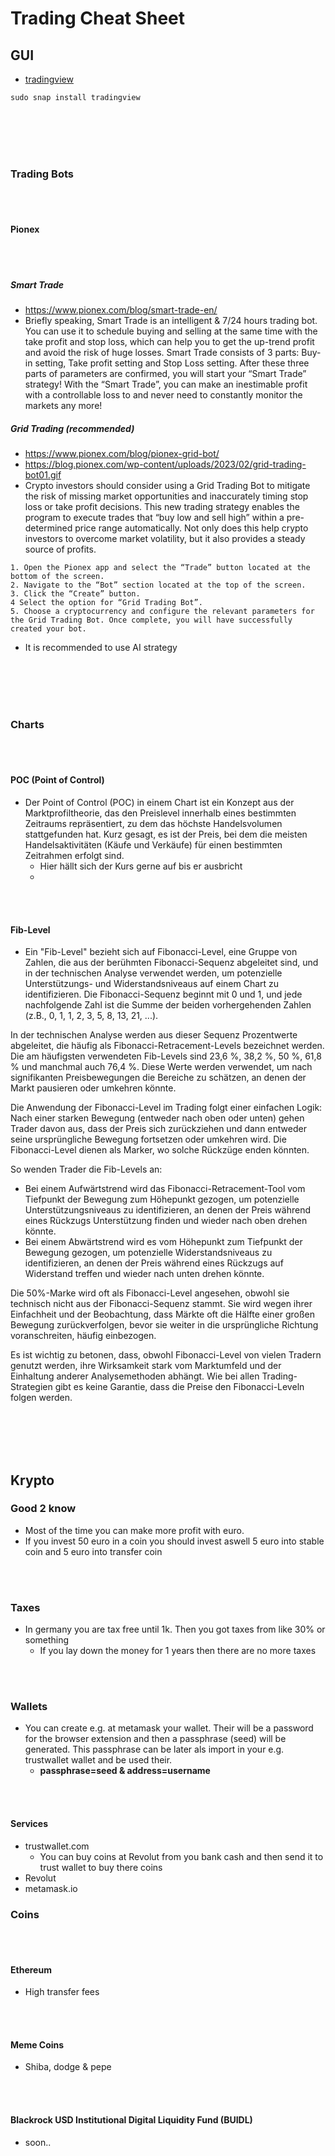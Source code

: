 # Trading Cheat Sheet

## GUI
- [tradingview](https://de.tradingview.com/desktop/)
```
sudo snap install tradingview
```


















<br><br>
<br><br>

### Trading Bots

<br><br>

#### Pionex

<br><br>

##### Smart Trade
- https://www.pionex.com/blog/smart-trade-en/
- Briefly speaking, Smart Trade is an intelligent & 7/24 hours trading bot. You can use it to schedule buying and selling at the same time with the take profit and stop loss, which can help you to get the up-trend profit and avoid the risk of huge losses. Smart Trade consists of 3 parts: Buy-in setting, Take profit setting and Stop Loss setting. After these three parts of parameters are confirmed, you will start your “Smart Trade” strategy! With the “Smart Trade”, you can make an inestimable profit with a controllable loss to and never need to constantly monitor the markets any more!


##### Grid Trading (recommended)
- https://www.pionex.com/blog/pionex-grid-bot/
- https://blog.pionex.com/wp-content/uploads/2023/02/grid-trading-bot01.gif
- Crypto investors should consider using a Grid Trading Bot to mitigate the risk of missing market opportunities and inaccurately timing stop loss or take profit decisions. This new trading strategy enables the program to execute trades that “buy low and sell high” within a pre-determined price range automatically. Not only does this help crypto investors to overcome market volatility, but it also provides a steady source of profits.
```
1. Open the Pionex app and select the “Trade” button located at the bottom of the screen.
2. Navigate to the “Bot” section located at the top of the screen.
3. Click the “Create” button.
4 Select the option for “Grid Trading Bot”.
5. Choose a cryptocurrency and configure the relevant parameters for the Grid Trading Bot. Once complete, you will have successfully created your bot.
```
- It is recommended to use AI strategy













<br><br>
<br><br>

### Charts

<br><br>

#### POC (Point of Control)
- Der Point of Control (POC) in einem Chart ist ein Konzept aus der Marktprofiltheorie, das den Preislevel innerhalb eines bestimmten Zeitraums repräsentiert, zu dem das höchste Handelsvolumen stattgefunden hat. Kurz gesagt, es ist der Preis, bei dem die meisten Handelsaktivitäten (Käufe und Verkäufe) für einen bestimmten Zeitrahmen erfolgt sind.
  - Hier hällt sich der Kurs gerne auf bis er ausbricht
  - 
<br><br>

#### Fib-Level
- Ein "Fib-Level" bezieht sich auf Fibonacci-Level, eine Gruppe von Zahlen, die aus der berühmten Fibonacci-Sequenz abgeleitet sind, und in der technischen Analyse verwendet werden, um potenzielle Unterstützungs- und Widerstandsniveaus auf einem Chart zu identifizieren. Die Fibonacci-Sequenz beginnt mit 0 und 1, und jede nachfolgende Zahl ist die Summe der beiden vorhergehenden Zahlen (z.B., 0, 1, 1, 2, 3, 5, 8, 13, 21, ...).

In der technischen Analyse werden aus dieser Sequenz Prozentwerte abgeleitet, die häufig als Fibonacci-Retracement-Levels bezeichnet werden. Die am häufigsten verwendeten Fib-Levels sind 23,6 %, 38,2 %, 50 %, 61,8 % und manchmal auch 76,4 %. Diese Werte werden verwendet, um nach signifikanten Preisbewegungen die Bereiche zu schätzen, an denen der Markt pausieren oder umkehren könnte.

Die Anwendung der Fibonacci-Level im Trading folgt einer einfachen Logik: Nach einer starken Bewegung (entweder nach oben oder unten) gehen Trader davon aus, dass der Preis sich zurückziehen und dann entweder seine ursprüngliche Bewegung fortsetzen oder umkehren wird. Die Fibonacci-Level dienen als Marker, wo solche Rückzüge enden könnten.

So wenden Trader die Fib-Levels an:
- Bei einem Aufwärtstrend wird das Fibonacci-Retracement-Tool vom Tiefpunkt der Bewegung zum Höhepunkt gezogen, um potenzielle Unterstützungsniveaus zu identifizieren, an denen der Preis während eines Rückzugs Unterstützung finden und wieder nach oben drehen könnte.
- Bei einem Abwärtstrend wird es vom Höhepunkt zum Tiefpunkt der Bewegung gezogen, um potenzielle Widerstandsniveaus zu identifizieren, an denen der Preis während eines Rückzugs auf Widerstand treffen und wieder nach unten drehen könnte.

Die 50%-Marke wird oft als Fibonacci-Level angesehen, obwohl sie technisch nicht aus der Fibonacci-Sequenz stammt. Sie wird wegen ihrer Einfachheit und der Beobachtung, dass Märkte oft die Hälfte einer großen Bewegung zurückverfolgen, bevor sie weiter in die ursprüngliche Richtung voranschreiten, häufig einbezogen.

Es ist wichtig zu betonen, dass, obwohl Fibonacci-Level von vielen Tradern genutzt werden, ihre Wirksamkeit stark vom Marktumfeld und der Einhaltung anderer Analysemethoden abhängt. Wie bei allen Trading-Strategien gibt es keine Garantie, dass die Preise den Fibonacci-Leveln folgen werden.









<br><br>
<br><br>

## Krypto

### Good 2 know
- Most of the time you can make more profit with euro.
- If you invest 50 euro in a coin you should invest aswell 5 euro into stable coin and 5 euro into transfer coin
  
<br><br>

### Taxes
- In germany you are tax free until 1k. Then you got taxes from like 30% or something
  - If you lay down the money for 1 years then there are no more taxes 

<br><br>

### Wallets
- You can create e.g. at metamask your wallet. Their will be a password for the browser extension and then a passphrase (seed) will be generated. This passphrase can be later als import in your e.g. trustwallet wallet and be used their.
  - **passphrase=seed & address=username**

<br><br>

#### Services
- trustwallet.com
  - You can buy coins at Revolut from you bank cash and then send it to trust wallet to buy there coins
- Revolut
- metamask.io

### Coins

<br><br>

#### Ethereum
- High transfer fees

<br><br>

#### Meme Coins
- Shiba, dodge & pepe

<br><br>

#### Blackrock USD Institutional Digital Liquidity Fund (BUIDL)
- soon..
